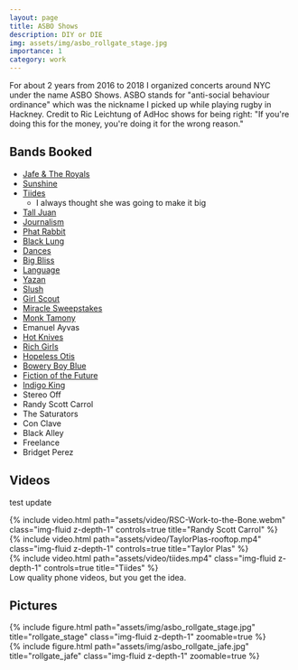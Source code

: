 ```yaml
---
layout: page
title: ASBO Shows
description: DIY or DIE
img: assets/img/asbo_rollgate_stage.jpg
importance: 1
category: work
---
```


For about 2 years from 2016 to 2018 I organized concerts around NYC under the name ASBO Shows. ASBO stands for "anti-social behaviour ordinance" which was the nickname I picked up while playing rugby in Hackney. Credit to Ric Leichtung of AdHoc shows for being right: "If you're doing this for the money, you're doing it for the wrong reason."

## Bands Booked
- [Jafe & The Royals](https://www.jafepaulino.com/)
- [Sunshine](https://sunshinemusic.bandcamp.com/album/ep)
- [Tiides](https://open.spotify.com/album/45iL6VDYTB2qHSUDwwVnVU?si=97zY8EVYTQG3y6emqBRhqA)
  - I always thought she was going to make it big
- [Tall Juan](https://talljuan.bandcamp.com/)
- [Journalism](https://journalism.bandcamp.com/)
- [Phat Rabbit](https://phatrabbit.bandcamp.com/)
- [Black Lung](https://open.spotify.com/artist/6nlUvNHe3PxYDLR3FyYz2H?si=OZIjCjmYTTypRbHJBcfHTQ)
- [Dances](https://dances.bandcamp.com/) 
- [Big Bliss](https://bigblissesr.bandcamp.com/releases) 
- [Language](https://languagenyc.bandcamp.com/) 
- [Yazan](http://music.yazan.co/)
- [Slush](slushies.bandcamp.com) 
- [Girl Scout](http://girlscoutsucks.bandcamp.com)
- [Miracle Sweepstakes](http://miraclesweepstakes.bandcamp.com)
- [Monk Tamony](http://soundcloud.com/monktamony) 
- Emanuel Ayvas
- [Hot Knives](https://hotknivesworld.bandcamp.com/album/static-bloom-ep)
- [Rich Girls](https://richgirls1.bandcamp.com/music)
- [Hopeless Otis](https://hopelessotis.bandcamp.com/music)
- [Bowery Boy Blue](https://open.spotify.com/artist/0zbMGnWqjBfuRZW74f0q4R?si=IeWxBDL9RRq8ZijWUIiRMQ)
- [Fiction of the Future](https://open.spotify.com/artist/4X78YysBsTkhEOwlM96n07?si=S3xiu1YGTca88MHB7hXHfw)
- [Indigo King](https://open.spotify.com/artist/4OEdUuGKmHHDbyTg3Ms7D2?si=IfyOPYkySe-834DcSY1bBQ)
- Stereo Off
- Randy Scott Carrol
- The Saturators
- Con Clave
- Black Alley
- Freelance
- Bridget Perez

## Videos

test update

<div class="row mt-3">
    <div class="col-sm mt-3 mt-md-0">
        {% include video.html path="assets/video/RSC-Work-to-the-Bone.webm" class="img-fluid z-depth-1" controls=true title="Randy Scott Carrol" %}
    </div>
    <div class="col-sm mt-3 mt-md-0">
        {% include video.html path="assets/video/TaylorPlas-rooftop.mp4" class="img-fluid z-depth-1" controls=true title="Taylor Plas" %}
    </div>
    <div class="col-sm mt-3 mt-md-0">
        {% include video.html path="assets/video/tiides.mp4" class="img-fluid z-depth-1" controls=true title="Tiides" %}
    </div>
</div>
<div class="caption">
    Low quality phone videos, but you get the idea.
</div>

## Pictures

<div class="container">
<div class="row">
    <div class="col-sm mt-3 mt-md-0">
        {% include figure.html path="assets/img/asbo_rollgate_stage.jpg" title="rollgate_stage" class="img-fluid z-depth-1" zoomable=true %}
    </div>
    <div class="col-sm mt-3 mt-md-0">
        {% include figure.html path="assets/img/asbo_rollgate_jafe.jpg" title="rollgate_jafe" class="img-fluid z-depth-1" zoomable=true %}
    </div>
</div>
</div>

